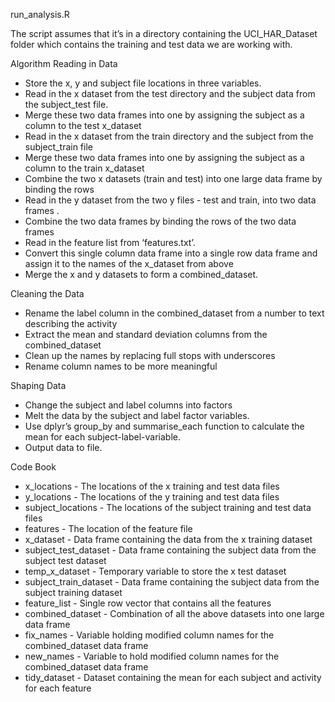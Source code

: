 run_analysis.R

The script assumes that it’s in a directory containing the UCI_HAR_Dataset folder which contains the training and test data we are working with.

Algorithm
Reading in Data
- Store the x, y and subject file locations in three variables.
- Read in the x dataset from the test directory and the subject data from the subject_test file.
- Merge these two data frames into one by assigning the subject as a column to the test x_dataset
- Read in the x dataset from the train directory and the subject from the subject_train file
- Merge these two data frames into one by assigning the subject as a column to the train x_dataset
- Combine the two x datasets (train and test) into one large data frame by binding the rows
- Read in the y dataset from the two y files - test and train, into two data frames . 
- Combine the two data frames by binding the rows of the two data frames
- Read in the feature list from ‘features.txt’. 
- Convert this single column data frame into a single row data frame and assign it to the names of the x_dataset from above
- Merge the x and y datasets to form a combined_dataset.

Cleaning the Data
- Rename the label column in the combined_dataset from a number to text describing the activity
- Extract the mean and standard deviation columns from the combined_dataset
- Clean up the names by replacing full stops with underscores
- Rename column names to be more meaningful

Shaping Data
- Change the subject and label columns into factors
- Melt the data by the subject and label factor variables.
- Use dplyr’s group_by and summarise_each function to calculate the mean for each subject-label-variable.
- Output data to file.


Code Book
- x_locations - The locations of the x training and test data files
- y_locations - The locations of the y training and test data files
- subject_locations - The locations of the subject training and test data files
- features - The location of the feature file
- x_dataset - Data frame containing the data from the x training dataset
- subject_test_dataset - Data frame containing the subject data from the subject test dataset
- temp_x_dataset - Temporary variable to store the x test dataset
- subject_train_dataset - Data frame containing the subject data from the subject training dataset
- feature_list - Single row vector that contains all the features
- combined_dataset - Combination of all the above datasets into one large data frame
- fix_names - Variable holding modified column names for the combined_dataset data frame
- new_names - Variable to hold modified column names for the combined_dataset data frame
- tidy_dataset - Dataset containing the mean for each subject and activity for each feature